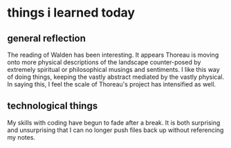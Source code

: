 # things i learned today 

## general reflection 

The reading of Walden has been interesting. It appears Thoreau is moving onto more physical descriptions of the landscape counter-posed by extremely spiritual or philosophical musings and sentiments. I like this way of doing things, keeping the vastly abstract mediated by the vastly physical. In saying this, I feel the scale of Thoreau's project has intensified as well. 

## technological things

My skills with coding have begun to fade after a break. It is both surprising and unsurprising that I can no longer push files back up without referencing my notes. 